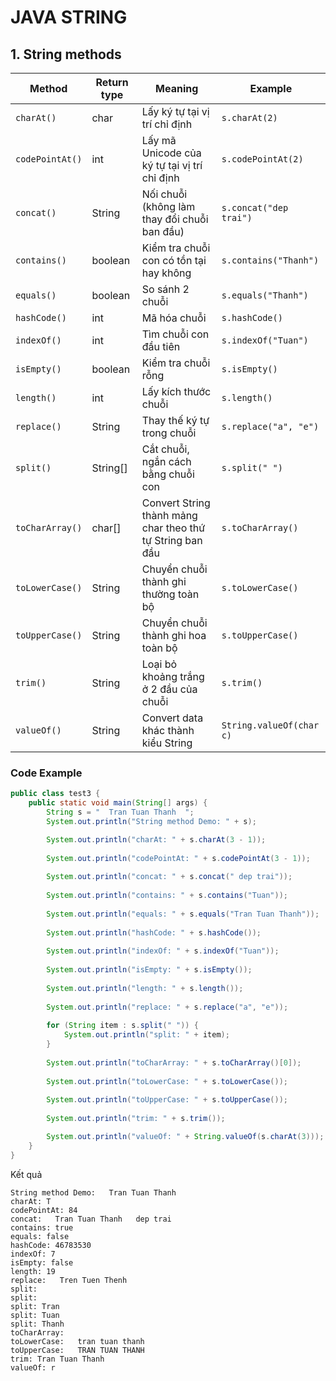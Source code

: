 # JAVA STRING
## 1. String methods

| Method | Return type | Meaning | Example |
| --- | --- | --- | --- |
| `charAt()` | char | Lấy ký tự tại vị trí chỉ định | `s.charAt(2)` |
| `codePointAt()` | int | Lấy mã Unicode của ký tự tại vị trí chỉ định | `s.codePointAt(2)` |
| `concat()` | String | Nối chuỗi (không làm thay đổi chuỗi ban đầu) | `s.concat("dep trai")` |
| `contains()` | boolean | Kiểm tra chuỗi con có tồn tại hay không | `s.contains("Thanh")` |
| `equals()` | boolean | So sánh 2 chuỗi | `s.equals("Thanh")` |
| `hashCode()` | int | Mã hóa chuỗi | `s.hashCode()` |
| `indexOf()` | int | Tìm chuỗi con đầu tiên | `s.indexOf("Tuan")` |
| `isEmpty()` | boolean | Kiểm tra chuỗi rỗng | `s.isEmpty()` |
| `length()` | int | Lấy kích thước chuỗi | `s.length()` |
| `replace()` | String | Thay thế ký tự trong chuỗi | `s.replace("a", "e")` |
| `split()` | String[] | Cắt chuỗi, ngắn cách bằng chuỗi con | `s.split(" ")` |
| `toCharArray()` | char[] | Convert String thành mảng char theo thứ tự String ban đầu | `s.toCharArray()` |
| `toLowerCase()` | String | Chuyển chuỗi thành ghi  thường toàn bộ | `s.toLowerCase()` |
| `toUpperCase()` | String | Chuyển chuỗi thành ghi hoa toàn bộ | `s.toUpperCase()` |
| `trim()` | String | Loại bỏ khoảng trắng ở 2 đầu của chuỗi | `s.trim()` |
| `valueOf()` | String | Convert data khác thành kiểu String | `String.valueOf(char c)` |

### Code Example
```java
public class test3 {
	public static void main(String[] args) {
		String s = "  Tran Tuan Thanh  ";
		System.out.println("String method Demo: " + s);

		System.out.println("charAt: " + s.charAt(3 - 1));
		
		System.out.println("codePointAt: " + s.codePointAt(3 - 1));
		
		System.out.println("concat: " + s.concat(" dep trai"));
		
		System.out.println("contains: " + s.contains("Tuan"));
		
		System.out.println("equals: " + s.equals("Tran Tuan Thanh"));
		
		System.out.println("hashCode: " + s.hashCode());
		
		System.out.println("indexOf: " + s.indexOf("Tuan"));
		
		System.out.println("isEmpty: " + s.isEmpty());
		
		System.out.println("length: " + s.length());
		
		System.out.println("replace: " + s.replace("a", "e"));
		
		for (String item : s.split(" ")) {
			System.out.println("split: " + item);
		}
		
		System.out.println("toCharArray: " + s.toCharArray()[0]);
		
		System.out.println("toLowerCase: " + s.toLowerCase());
		
		System.out.println("toUpperCase: " + s.toUpperCase());
		
		System.out.println("trim: " + s.trim());

        System.out.println("valueOf: " + String.valueOf(s.charAt(3)));
	}	
}
```
Kết quả
```
String method Demo:   Tran Tuan Thanh  
charAt: T
codePointAt: 84
concat:   Tran Tuan Thanh   dep trai
contains: true
equals: false
hashCode: 46783530
indexOf: 7
isEmpty: false
length: 19
replace:   Tren Tuen Thenh  
split: 
split: 
split: Tran
split: Tuan
split: Thanh
toCharArray:  
toLowerCase:   tran tuan thanh  
toUpperCase:   TRAN TUAN THANH  
trim: Tran Tuan Thanh
valueOf: r
```